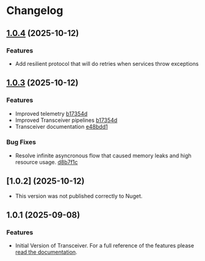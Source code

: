 # Changelog

## [1.0.4](https://github.com/glacorSoul/Transceiver/compare/V1.0.3...1.0.4)  (2025-10-12)

### Features

* Add resilient protocol that will do retries when services throw exceptions

## [1.0.3](https://github.com/glacorSoul/Transceiver/compare/V1.0.1...1.0.3)  (2025-10-12)

### Features

* Improved telemetry [b17354d](https://github.com/glacorSoul/Transceiver/commit/b17354dace58f094aca6c3b5a85a72b80ceffa5b)
* Improved Transceiver pipelines [b17354d](https://github.com/glacorSoul/Transceiver/commit/b17354dace58f094aca6c3b5a85a72b80ceffa5b)
* Transceiver documentation [e48bdd1](https://github.com/glacorSoul/Transceiver/commit/e48bdd112e0c33542e41d301b4b077e005ab84a3)

### Bug Fixes

* Resolve infinite asyncronous flow that caused memory leaks and high resource usage. [d8b7f1c](https://github.com/glacorSoul/Transceiver/commit/d8b7f1cecabfa9dc755f57af585ccc453c4c8613)

## [1.0.2] (2025-10-12)

* This version was not published correctly to Nuget.

## 1.0.1 (2025-09-08)

### Features

* Initial Version of Transceiver. For a full reference of the features please [read the documentation](https://glacorsoul.github.io/Transceiver/guide/codeGen).
